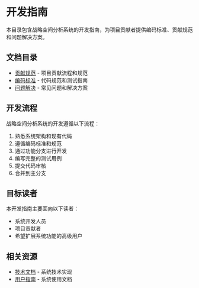 # 开发指南

本目录包含战略空间分析系统的开发指南，为项目贡献者提供编码标准、贡献规范和问题解决方案。

## 文档目录

- [贡献规范](./贡献规范/) - 项目贡献流程和规范
- [编码标准](./编码标准/) - 代码规范和测试指南
- [问题解决](./问题解决/) - 常见问题和解决方案

## 开发流程

战略空间分析系统的开发遵循以下流程：

1. 熟悉系统架构和现有代码
2. 遵循编码标准和规范
3. 通过功能分支进行开发
4. 编写完整的测试用例
5. 提交代码审核
6. 合并到主分支

## 目标读者

本开发指南主要面向以下读者：

- 系统开发人员
- 项目贡献者
- 希望扩展系统功能的高级用户

## 相关资源

- [技术文档](../2.技术文档/) - 系统技术实现
- [用户指南](../1.用户指南/) - 系统使用文档 